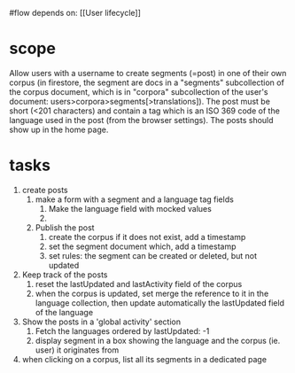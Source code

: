 #flow
depends on: [[User lifecycle]]

# scope
Allow users with a username to create segments (=post) in one of their own corpus (in firestore, the segment are docs in a "segments" subcollection of the corpus document, which is in "corpora" subcollection of the user's document: users>corpora>segments\[>translations]).
The post must be short (<201 characters) and contain a tag which is an ISO 369 code of the language used in the post (from the browser settings).
The posts should show up in the home page.
# tasks
1. create posts
	1. make a form with a segment and a language tag fields
		1. Make the language field with mocked values
		2. 
	2. Publish the post
		1. create the corpus if it does not exist, add a timestamp
		2. set the segment document which, add a timestamp
		3. set rules: the segment can be created or deleted, but not updated
2. Keep track of the posts
	1. reset the lastUpdated and lastActivity field of the corpus
	2. when the corpus is updated, set merge the reference to it in the language collection, then update automatically the lastUpdated field of the language
3. Show the posts in a 'global activity' section
	1. Fetch the languages ordered by lastUpdated: -1
	2. display segment in a box showing the language and the corpus (ie. user) it originates from
4. when clicking on a corpus, list all its segments in a dedicated page